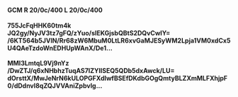 #### GCM R 20/0c/400 L 20/0c/400
**755JcFqHHK60tm4k**<br/>**JQ2gy/NyJV3tz7gFQ/zYuo/sIEKGjsbQBtS2DQvCwIY=**<br/>**/6KT564b5JVlN/Rr68zW6MbuM0LtLR6xvGaMJESyWM2Lpja1VM0xdCx5U4QAeTzdoWnEDHUpWAnX/De1...**<br/><br/>
**MMl3LmtqL9Vj9nYz**<br/>**/DwZTJ/q6xNHbhzTuqAS7IZYlISEQ5QDb5dxAwck/LU=**<br/>**dOrsttX/MwJeNrN6kULOPGFXdIwfBSEfDKdbGOgQmtyBLZXmMLFXhjpF0/dDdnvI8qZQJVVAniZpbvIg...**